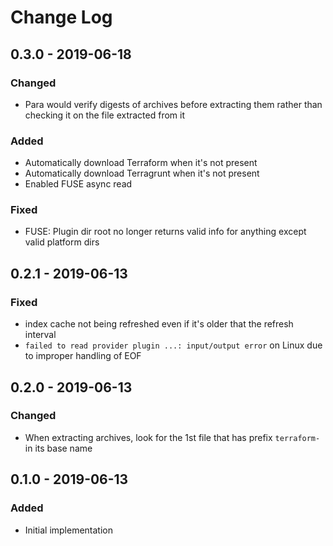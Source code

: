 # Change Log

## 0.3.0 - 2019-06-18

### Changed

- Para would verify digests of archives before extracting them rather than checking it on the file extracted from it

### Added

- Automatically download Terraform when it's not present
- Automatically download Terragrunt when it's not present
- Enabled FUSE async read 

### Fixed

- FUSE: Plugin dir root no longer returns valid info for anything except valid platform dirs

## 0.2.1 - 2019-06-13

### Fixed

- index cache not being refreshed even if it's older that the refresh interval 
- `failed to read provider plugin ...: input/output error` on Linux due to improper handling of EOF 

## 0.2.0 - 2019-06-13

### Changed

- When extracting archives, look for the 1st file that has prefix `terraform-` in its base name

## 0.1.0 - 2019-06-13

### Added

- Initial implementation
